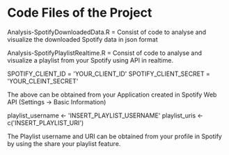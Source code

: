 # Code Files of the Project

Analysis-SpotifyDownloadedData.R = Consist of code to analyse and visualize the downloaded Spotify data in json format

Analysis-SpotifyPlaylistRealtime.R = Consist of code to analyse and visualize a playlist from your Spotify using API in realtime. 

SPOTIFY_CLIENT_ID = 'YOUR_CLIENT_ID'
SPOTIFY_CLIENT_SECRET = 'YOUR_CLEINT_SECRET'

The above can be obtained from your Application created in Spotify Web API (Settings -> Basic Information)

playlist_username <- 'INSERT_PLAYLIST_USERNAME' 
playlist_uris <- c('INSERT_PLAYLIST_URI')

The Playlist username and URI can be obtained from your profile in Spotify by using the share your playlist feature.

